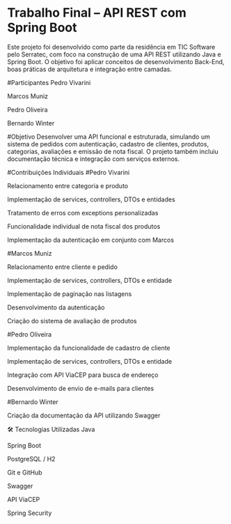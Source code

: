 # Trabalho Final – API REST com Spring Boot
Este projeto foi desenvolvido como parte da residência em TIC Software pelo Serratec, com foco na construção de uma API REST utilizando Java e Spring Boot. O objetivo foi aplicar conceitos de desenvolvimento Back-End, boas práticas de arquitetura e integração entre camadas.

#Participantes
Pedro Vivarini

Marcos Muniz

Pedro Oliveira

Bernardo Winter

#Objetivo
Desenvolver uma API funcional e estruturada, simulando um sistema de pedidos com autenticação, cadastro de clientes, produtos, categorias, avaliações e emissão de nota fiscal. O projeto também incluiu documentação técnica e integração com serviços externos.

#Contribuições Individuais
#Pedro Vivarini

Relacionamento entre categoria e produto

Implementação de services, controllers, DTOs e entidades

Tratamento de erros com exceptions personalizadas

Funcionalidade individual de nota fiscal dos produtos

Implementação da autenticação em conjunto com Marcos

#Marcos Muniz

Relacionamento entre cliente e pedido 

Implementação de services, controllers, DTOs e entidade

Implementação de paginação nas listagens

Desenvolvimento da autenticação

Criação do sistema de avaliação de produtos

#Pedro Oliveira

Implementação da funcionalidade de cadastro de cliente

Implementação de services, controllers, DTOs e entidade

Integração com API ViaCEP para busca de endereço

Desenvolvimento de envio de e-mails para clientes

#Bernardo Winter

Criação da documentação da API utilizando Swagger

🛠️ Tecnologias Utilizadas
Java

Spring Boot

PostgreSQL / H2

Git e GitHub

Swagger

API ViaCEP

Spring Security

